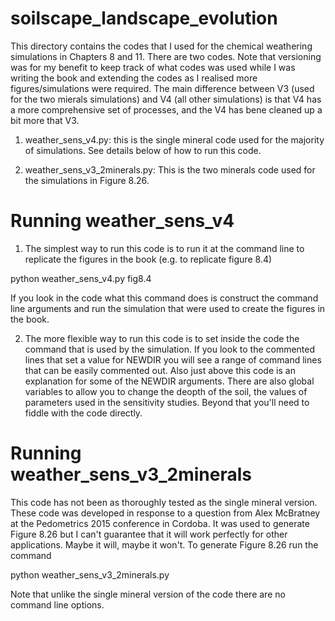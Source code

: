 # soilscape_landscape_evolution

This directory contains the codes that I used for the chemical weathering simulations in Chapters 8 and 11. There are two codes. Note that versioning was for my benefit to keep track of what codes was used while I was writing the book and extending the codes as I realised more figures/simulations were required. The main difference between V3 (used for the two mierals simulations) and V4 (all other simulations) is that V4 has a more comprehensive set of processes, and the V4 has bene cleaned up a bit more that V3.

1. weather_sens_v4.py: this is the single mineral code used for the majority of simulations. See details below of how to run this code.

2. weather_sens_v3_2minerals.py: This is the two minerals code used for the simulations in Figure 8.26. 

# Running weather_sens_v4

1. The simplest way to run this code is to run it at the command line to replicate the figures in the book (e.g. to replicate figure 8.4)

python weather_sens_v4.py fig8.4

If you look in the code what this command does is construct the command line arguments and run the simulation that were used to create the figures in the book.

2. The more flexible way to run this code is to set inside the code the command that is used by the simulation. If you look to the commented lines that set a value for NEWDIR you will see a range of command lines that can be easily commented out. Also just above this code is an explanation for some of the NEWDIR arguments. There are also global variables to allow you to change the deopth of the soil, the values of parameters used in the sensitivity studies. Beyond that you'll need to fiddle with the code directly.

# Running weather_sens_v3_2minerals

This code has not been as thoroughly tested as the single mineral version. These code was developed in response to a question from Alex McBratney at the Pedometrics 2015 conference in Cordoba. It was used to generate Figure 8.26 but I can't guarantee that it will work perfectly for other applications. Maybe it will, maybe it won't. To generate Figure 8.26 run the command

python weather_sens_v3_2minerals.py

Note that unlike the single mineral version of the code there are no command line options.
